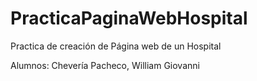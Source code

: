# PracticaPaginaWebHospital
Practica de creación de Página web de un Hospital


Alumnos:
Chevería Pacheco, William Giovanni
